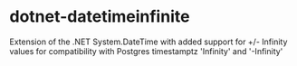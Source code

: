 # dotnet-datetimeinfinite
Extension of the .NET System.DateTime with added support for +/- Infinity values for compatibility with Postgres timestamptz 'Infinity' and '-Infinity'
